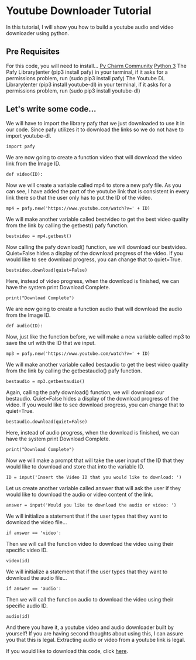 # Youtube Downloader Tutorial

In this tutorial, I will show you how to build a youtube audio and video downloader using python.

## Pre Requisites
For this code, you will need to install...
[Py Charm Community](https://www.jetbrains.com/pycharm/download/#section=mac)
[Python 3](https://www.python.org/downloads/)
The Pafy Library(enter (pip3 install pafy) in your terminal, if it asks for a permissions problem, run (sudo pip3 install pafy)
The Youtube DL Library(enter (pip3 install youtube-dl) in your terminal, if it asks for a permissions problem, run (sudo pip3 install youtube-dl)

## Let's write some code...

We will have to import the library pafy that we just downloaded to use it in our code. Since pafy utilizes it to download the links so we do not have to import youtube-dl.
```
import pafy
```

We are now going to create a function video that will download the video link from the Image ID.
```
def video(ID):
```

Now we will create a variable called mp4 to store a new pafy file. As you can see, I have added the part of the youtube link that is consistent in every link there so that the user only has to put the ID of the video.
```
mp4 = pafy.new('https://www.youtube.com/watch?v=' + ID)
```

We will make another variable called bestvideo to get the best video quality from the link by calling the getbest() pafy function.
```
bestvideo = mp4.getbest()
```

Now calling the pafy download() function, we will download our bestvideo. Quiet=False hides a display of the download progress of the video. If you would like to see download progress, you can change that to quiet=True.
```
bestvideo.download(quiet=False)
```

Here, instead of video progress, when the download is finished, we can have the system print Download Complete.
```
print("Download Complete")
```

We are now going to create a function audio that will download the audio from the Image ID.
```
def audio(ID):
```

Now, just like the function before, we will make a new variable called mp3 to save the url with the ID that we input.
```
mp3 = pafy.new('https://www.youtube.com/watch?v=' + ID)
```

We will make another variable called bestaudio to get the best video quality from the link by calling the getbestaudio() pafy function.
```
bestaudio = mp3.getbestaudio()
```

Again, calling the pafy download() function, we will download our bestaudio. Quiet=False hides a display of the download progress of the video. If you would like to see download progress, you can change that to quiet=True.
```
bestaudio.download(quiet=False)
```

Here, instead of audio progress, when the download is finished, we can have the system print Download Complete.
```
print("Download Complete")
```

Now we will make a prompt that will take the user input of the ID that they would like to download and store that into the variable ID.
```
ID = input('Insert the Video ID that you would like to download: ')
```

Let us create another variable called answer that will ask the user if they would like to download the audio or video content of the link.
```
answer = input('Would you like to download the audio or video: ')
```

We will initialize a statement that if the user types that they want to download the video file...
```
if answer == 'video':
```

Then we will call the function video to download the video using their specific video ID.
```
video(id)
```

We will initialize a statement that if the user types that they want to download the audio file...
```
if answer == 'audio':
```

Then we will call the function audio to download the video using their specific audio ID.
```
audio(id)
```

And there you have it, a youtube video and audio downloader built by yourself! If you are having second thoughts about using this, I can assure you that this is legal. Extracting audio or video from a youtube link is legal.

If you would like to download this code, click [here](Youtube/YOUTUBE.py).
